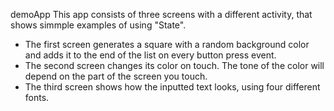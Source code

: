 demoApp
This app consists of three screens with a different activity, that shows simmple examples of using "State".

- The first screen generates a square with a random background color and adds it to the end of the list on every button press event.
- The second screen changes its color on touch. The tone of the color will depend on the part of the screen you touch.
- The third screen shows how the inputted text looks, using four different fonts.
